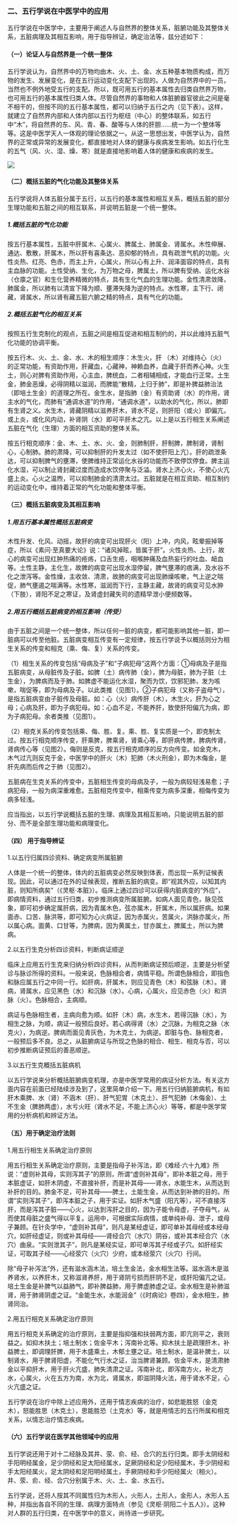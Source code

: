 ### 二、五行学说在中医学中的应用

五行学说在中医学中，主要用于阐述人与自然界的整体关系，脏腑功能及其整体关系，五脏病理及其相互影响，用于指导辨证，确定治法等，兹分述如下：

#### （一）论证人与自然界是一个统一整体

五行学说认为，自然界中的万物均由木、火、土、金、水五种基本物质构成，而万物的发生、发展变化，是在五行运动变化支配下出现的。人做为自然界中的一员，当然也不例外地受五行的支配。所以，既可用五行的基本属性去归类自然界万物，也可用五行的基本属性归类人体。尽管自然界的事物和人体脏腑器官彼此之间是毫不相干的，但按不同的五行基本属性，都可以归纳于五行之内（见下表）。这样，就建立了自然界内部和人体内部以五行为枢纽（中心）的整体联系，如五行中“木”，将自然界的东、风、青、春、酸等与人体的肝胆……统一为一个整体等等。这是中医学天人一体观的理论依据之一。从这一思想出发，中医学认为，自然界的正常或异常的发展变化，都直接地对人体的健康与疾病发生影响。如五行化生的五气（风、火、湿、燥、寒）就是直接地影响着人体的健康和疾病的发生。

![](img/1表.jpg)

#### （二）概括五脏的气化功能及其整体关系

五行学说将人体五脏分属于五行，以五行的基本属性和相互关系，概括五脏的部分生理功能和五脏之间的相互联系，并说明五脏是一个统一整体。

##### 1.概括五脏的气化功能

按五行基本属性，五脏中肝属木、心属火、脾属土、肺属金、肾属水。木性伸展、通达、敷散，肝属木，所以肝有喜条达、恶抑郁的特点，具有疏泄气机的功能。火性炎热、红亮、色赤，而主上升，心属火，所以心有上升、润泽面容的特点，具有主血脉的功能。土性受纳、生化，为万物之母，脾属土，所以脾有受纳、运化水谷（仓廪之官）和生化营养精微的特点，具有生化气血的生理功能。金性清肃敛降，肺属金，所以肺有以清宣下降为顺、壅滞失降为逆的特点。水性寒，主下行、闭藏，肾属水，所以肾有藏五脏六腑之精的特点，具有气化的功能。

##### 2.概括五脏气化的相互关系

按照五行生克制化的观点，五脏之间是相互促进和相互制约的，并以此维持五脏气化功能的协调平衡。

按五行木、火、土、金、水、木的相生顺序：木生火，肝 （木）对维持心（火）的正常功能，有资助作用，肝藏血，心藏神，神赖血养，血藏于肝而养心神。火生土，则心对脾有资助作用，心主血，脾统血，二者相辅相成，才能血行正常。土生金，肺金恶燥，必得阴精以滋润，而脾能“散精，上归于肺”，即是补脾益肺治法（即培土生金）的道理之所在。金生水，是指肺（金）有资助肾（水）的作用，肾主水的气化，而肺有“通调水道”的作用，“通调水道”，以助水的气化，所以，肺即有生肾之义。水生木，肾藏阴精以滋养肝木，肾水不足，则肝阳（或火）即偏亢，或上炎，或化风内动，补肾阴（水）即可平肝木之亢。以上是以五行相生关系阐述五脏在气化（生理）方面的相互资助的整体关系。

按五行相克顺序：金、木、土、水、火、金，则肺制肝，肝制脾，脾制肾，肾制心，心制肺。肺的肃降，可以抑制肝的升发太过（如不使肝阳上亢）。肝的疏泄条达，可以抑制脾气的壅滞，使脾维持正常运化水谷的功能而不致停饮停食。脾主运化水湿，可以制止肾封藏过度而造成水饮停聚与泛溢。肾水上济心火，不使心火亢盛上炎。心火之温煦，可以抑制肺金的清肃太过。五脏就是在相互资助、相互制约的运动变化中，维持着正常的气化功能和整体平衡。

#### （三）概括五脏病变及其相互影响

##### 1.用五行基本属性概括五脏病变

木性升发、化风、动摇，故肝的病变可出现肝火（阳）上冲，内风，眩晕振掉等症，所以《素问·至真要大论》说：“诸风掉眩，皆属于肝”。火性炎热、上行，故心的病变可出现红肿热痛的疮疡，口舌生疮，咽喉肿痛及血热妄行的吐血、衄血等。土性主静，主化生，故脾的病变可出现水湿停留，脾气壅滞的痞满，及水谷不化之泄泻等。金性燥，主收敛、清肃，故肺的病变可出现肺燥咳嗽，气上逆之喘促，肺气壅遏之喘满等。水性寒，滋润而下行，主静主藏，故肾的病变可见水肿（下肢），肾阳不足之寒证，及肾虚封藏失司的遗精早泄小便频数等。

##### 2.用五行概括五脏病变的相互影响（传受）

由于五脏之间是一个统一整体，所以任何一脏的病变，都可能影响其他一脏，即一脏病可以传至他脏。五脏病变相互传变有一定规律，按五行学说予以概括则分为相生关系的传变和相克（乘、侮、复）关系的传变。

（1）相生关系的传变包括“母病及子”和“子病犯母”这两个方面：①母病及子是指五脏病变，从母脏传及子脏。如脾（土）病传肺（金），脾为母脏，肺为子脏（土生金），为脾病而及于肺。如脾虚不能运化水湿，聚而为饮，饮邪犯肺，发为咳嗽，喘促等，即为母病及子。以此类推（见图1）。②子病犯母（又称子盗母气），是指五脏病变由子脏传及母脏。如：心（火）病传肝（木），木生火，肝为心之母；心病及肝，即为子病犯母。如：心血不足，不能养肝，致使肝阳偏亢为病，即为子病犯母。余者类推（见图1）。

（2）相克关系的传变包括乘、侮、胜、复。乘、胜、复实质是一个，即克制太过。按五行相克顺序传变，肝乘脾，脾乘肾，肾乘心等，即肝病传脾，脾病传肾，肾病传心等（见图2）。侮则是反克，按五行相克顺序的反方向传变。如金克木，木气过亢则反克于金，中医学中的肝火（木）犯肺（木火刑金），即为木侮金，是肝先病而后传之于肺（见图2）。

五脏病在生克关系的传变中，五脏相生传变的母病及子，一般为病较轻浅易愈；子病犯母，一般为病深重难愈。五脏相克传变中，相乘传变为病多深重，相侮传变为病多轻浅。

应当指出，以五行学说概括五脏的生理、病理及其相互影响，只能说明五脏的部分、而不是全部生理功能和病理变化。

#### （四） 用于指导辨证

1.以五行归属四诊资料、确定病变所属脏腑

人体是一个统一的整体，体内的五脏病变必然反映到体表，而出现一系列证候表现。因此，可以通过在外的证候表现，推断五脏的病变。即“视其外应，以知其内脏，则知所病矣”（《灵枢·本脏》）。临床上通过四诊可以获得内脏病变的“外应”，即病情资料，通过五行归类，初步推测病变所属脏腑。如病人面见青色，脉见弦象，即可初步确定属肝病，因为青属木色，弦亦属木，肝属木，所以属肝病。如果面赤、口苦、脉洪等，即可知为心火病证，因为赤属火，苦属火，洪脉亦属火，所以属心病。面黄、口甘等，为脾病，因为黄属土，甘亦属土，脾属土，所以为脾病。

2.以五行生克分析四诊资料，判断病证顺逆

临床上应用五行生克来归纳分析四诊资料，从而判断病证预后顺逆，主要是分析望诊与脉诊所得的资料。一般来说，色脉相合者，病情平稳。所谓色脉相合，即指色和脉应属五行之中同一行。如肝病，肝属木，则应见青色（木）和弦脉（木）。肾病，肾属水，应见黑色（水）和沉脉（水）。心病，心属火，应见赤色（火）和洪脉（火）。色脉相合，主病顺。

病证与色脉相生者，主病向愈为顺。如肝（木）病，水生木，若得沉脉（水），为相生之脉，为顺，病证一般预后良好。若心病得肾（水）之沉脉，为相克之脉（水克火），为病逆。脾病而面见青灰色，为木克土，为病逆。即脏与色、脉相克者，一般预后多不良。总之，从脏腑病证与所现之色脉的相合、相生、相克与否，可以初步推断病证预后的善恶顺逆。

3.以五行生克概括五脏病机

以五行学说来分析概括脏腑病变机理，亦是中医学常用的病证分析方法。有关这方面内容在前面已经陆续涉及到了，这里简单介绍一下。用五行归纳脏腑病机，有如肝木乘脾、水（肾）不涵木（肝）、肝气犯胃（木克土）、肝气犯肺（木侮金）、土不生金（脾肺两虚），水亏火旺（肾水不足，不能上济心火）等等，都是中医学常用的分析病机和辨证方法。

#### （五）用于确定治疗法则

1.用五行相生关系确定治疗原则

用五行相生关系确定治疗原则，主要是指母子补泻法，即《难经·六十九难》所说：“虚则补其母，实则泻其子”的原则，所谓“虚则补其母”，即补本脏之母，用于本脏虚证，如肝木阴虚，不直接补肝，而是补其母——肾水，水能生木，从而达到补肝的目的。肺金不足，可补其母——脾土，土能生金，从而达到补肺的目的。所谓“实则泻其子”，即泻本脏之子，用于实证。如肝木气盛（阳亢等），可不直接泻肝，而是泻其子脏——心火，以达到泻肝之目的，因为子能令母虚，子夺母气，从而使其母脏之盛气得以平复。运用中，可根据实际病情，或单纯补母、泄子，或母子兼顾。在针灸学中，“虚则补其母”，则凡是某经虚证，即可单补其母经或本经母穴，如肝经虚证，则或补其母经——肾经合穴（水穴）阴谷，或补其本经合穴（水穴）曲泉。“实则泄其子”，则凡是某经实证，即可单泻其子经或子穴。如肝经实证，可取其子经——心经荥穴（火穴）少府，或本经荥穴（火穴）行间。

除“母子补泻法”外，还有滋水涵木法，培土生金法，金水相生法等。滋水涵木是滋养肾水，以养肝木，又称滋肾养肝，用于肾阴亏损而肝阴不足，或肝阳偏亢之证。培土生金是补脾气以益肺气，即补脾益肺，用于脾虚肺虚之证。金水相生是补肺滋肾，用于肺肾阴虚之证。“金能生水，水能润金”（《时病论》卷四），金水相生，肺肾同治。

2.用五行相克关系确定治疗原则

用五行相克关系确定的治疗原则，主要是指抑强和扶弱两方面，即亢则平之，衰则益之。如抑木扶土；培土制水；佐金平木；泻南补北等。抑木扶土是疏理肝木，补益脾土，即调理肝脾，用于木盛乘土，木郁土壅之证。培土制水，是温补脾土，以制肾水，用于脾肾阳虚，不能化气行水之证，治当脾肾兼顾。佐金平木，是清肃肺金以平抑肝木，用于肝火亢盛，肺失清肃之证。泻南补北，即泻南方火，补北方水，心属火，火在五方为南，水为北，肾属水，即滋阴降火法，用于肾水不足，心火亢盛之证。

五行学说在治疗中除上述应用外，还用于情志疾病的治疗，如悲能胜怒（金克木），怒能胜思（木克土），思能胜恐（土克水）等，就是用情志的五行所属和相克关系，以情志治疗情志疾病。

#### （六）五行学说在医学其他领域中的应用

五行学说还用于对十二经脉及其井、荥、俞、经、合穴的五行归类。即手太阴经和手阳明经属金，足少阴经和足太阳经属水，足厥阴经和足少阳经属木，手少阴经和手太阳经属火，足太阴经和足阳明经属土，手厥阴经和手少阳经属火（相火）。井、荥、俞、经、合穴分别属于木、火、土、金、水五行。

五行学说，还将人按其不同属性归为木形人，火形人，土形人，金形人，水形人五种，并指出各自不同的生理、病理方面特点（参见《灵枢·阴阳二十五人》）。这种对人群的五行归类，在中医学中的意义，尚待进一步研究。
